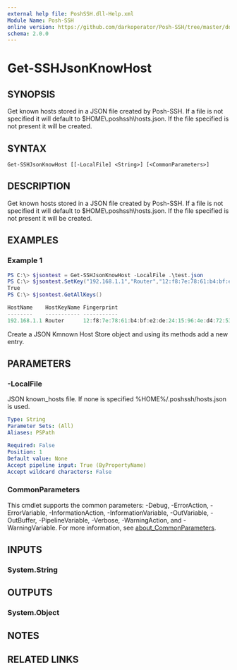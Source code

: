 ```yaml
---
external help file: PoshSSH.dll-Help.xml
Module Name: Posh-SSH
online version: https://github.com/darkoperator/Posh-SSH/tree/master/docs
schema: 2.0.0
---
```


# Get-SSHJsonKnowHost

## SYNOPSIS
Get known hosts stored in a JSON file created by Posh-SSH. If a file is not specified it will default to $HOME\\.poshssh\hosts.json. If the file specified is not present it will be created. 

## SYNTAX

```
Get-SSHJsonKnowHost [[-LocalFile] <String>] [<CommonParameters>]
```

## DESCRIPTION
Get known hosts stored in a JSON file created by Posh-SSH. If a file is not specified it will default to $HOME\\.poshssh\hosts.json. If the file specified is not present it will be created. 

## EXAMPLES

### Example 1
```powershell
PS C:\> $jsontest = Get-SSHJsonKnowHost -LocalFile .\test.json
PS C:\> $jsontest.SetKey("192.168.1.1","Router","12:f8:7e:78:61:b4:bf:e2:de:24:15:96:4e:d4:72:53")
True
PS C:\> $jsontest.GetAllKeys()

HostName    HostKeyName Fingerprint
--------    ----------- -----------
192.168.1.1 Router      12:f8:7e:78:61:b4:bf:e2:de:24:15:96:4e:d4:72:53
```

Create a JSON Kmnown Host Store object and using its methods add a new entry.

## PARAMETERS

### -LocalFile
JSON known_hosts file.
If none is specified %HOME%/.poshssh/hosts.json is used.

```yaml
Type: String
Parameter Sets: (All)
Aliases: PSPath

Required: False
Position: 1
Default value: None
Accept pipeline input: True (ByPropertyName)
Accept wildcard characters: False
```

### CommonParameters
This cmdlet supports the common parameters: -Debug, -ErrorAction, -ErrorVariable, -InformationAction, -InformationVariable, -OutVariable, -OutBuffer, -PipelineVariable, -Verbose, -WarningAction, and -WarningVariable. For more information, see [about_CommonParameters](http://go.microsoft.com/fwlink/?LinkID=113216).

## INPUTS

### System.String

## OUTPUTS

### System.Object
## NOTES

## RELATED LINKS
